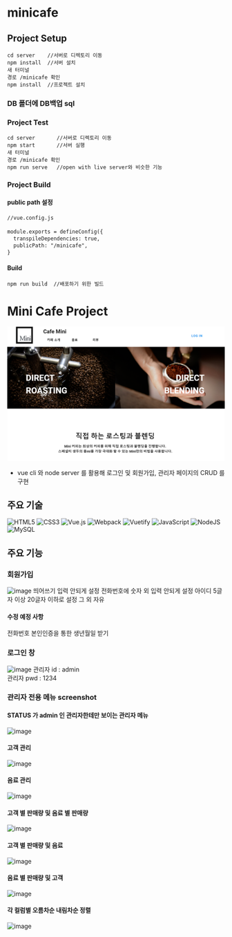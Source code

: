 # minicafe

## Project Setup
```
cd server    //서버로 디렉토리 이동
npm install  //서버 설치
새 터미널
경로 /minicafe 확인
npm install  //프로젝트 설치
```
### DB 폴더에 DB백업 sql

### Project Test
```
cd server       //서버로 디렉토리 이동
npm start       //서버 실행
새 터미널
경로 /minicafe 확인
npm run serve   //open with live server와 비슷한 기능
```

### Project Build
#### public path 설정
```
//vue.config.js

module.exports = defineConfig({
  transpileDependencies: true,
  publicPath: "/minicafe",
}
```
#### Build
```
npm run build  //배포하기 위한 빌드 
```




# Mini Cafe Project
![메인페이지](https://github.com/nihilism011/minicafe/blob/main/src/assets/MainPage.png)
+ vue cli 와 node server 를 활용해 로그인 및 회원가입, 관리자 페이지의 CRUD 를 구현
## 주요 기술
![HTML5](https://img.shields.io/badge/html5-%23E34F26.svg?style=for-the-badge&logo=html5&logoColor=white)
![CSS3](https://img.shields.io/badge/css3-%231572B6.svg?style=for-the-badge&logo=css3&logoColor=white)
![Vue.js](https://img.shields.io/badge/vuejs-%2335495e.svg?style=for-the-badge&logo=vuedotjs&logoColor=%234FC08D)
![Webpack](https://img.shields.io/badge/webpack-%238DD6F9.svg?style=for-the-badge&logo=webpack&logoColor=black)
![Vuetify](https://img.shields.io/badge/Vuetify-1867C0?style=for-the-badge&logo=vuetify&logoColor=AEDDFF)
![JavaScript](https://img.shields.io/badge/javascript-%23323330.svg?style=for-the-badge&logo=javascript&logoColor=%23F7DF1E)
![NodeJS](https://img.shields.io/badge/node.js-6DA55F?style=for-the-badge&logo=node.js&logoColor=white)
![MySQL](https://img.shields.io/badge/mysql-4479A1.svg?style=for-the-badge&logo=mysql&logoColor=white)

## 주요 기능

### 회원가입
![image](https://github.com/user-attachments/assets/c5de4135-6a52-4b87-9181-85264deb472f)
띄어쓰기 입력 안되게 설정
전화번호에 숫자 외 입력 안되게 설정
아이디 5글자 이상 20글자 이하로 설정
그 외 자유
#### 수정 예정 사항
전화번호 본인인증을 통한 생년월일 받기
### 로그인 창
![image](https://github.com/user-attachments/assets/57c30fbe-1c81-4b15-b1bc-a8757afcbb0d)
관리자 id   : admin
<br>
관리자 pwd  : 1234
### 관리자 전용 메뉴 screenshot
#### STATUS 가 admin 인 관리자한테만 보이는 관리자 메뉴
![image](https://github.com/user-attachments/assets/a21be62a-6eb9-44ea-9a89-cb6d9013e6af)
#### 고객 관리
![image](https://github.com/user-attachments/assets/33e412bf-f02e-4ab1-b35b-2cb4fd0cf8b5)
#### 음료 관리
![image](https://github.com/user-attachments/assets/d55b256f-97de-4d9d-82c6-c5e7befb636e)
#### 고객 별 판매량 및 음료 별 판매량
![image](https://github.com/user-attachments/assets/8170579b-afd5-4e05-bfff-872920ce7818)
#### 고객 별 판매량 및 음료
![image](https://github.com/user-attachments/assets/58b08c69-f970-422f-ae54-2ab6d9647d00)
#### 음료 별 판매량 및 고객
![image](https://github.com/user-attachments/assets/1a8aee00-6c52-4d22-b4aa-2406628ff247)
#### 각 컬럼별 오름차순 내림차순 정렬
![image](https://github.com/user-attachments/assets/646c94be-84d5-4563-a866-6169f9d94bdc)
